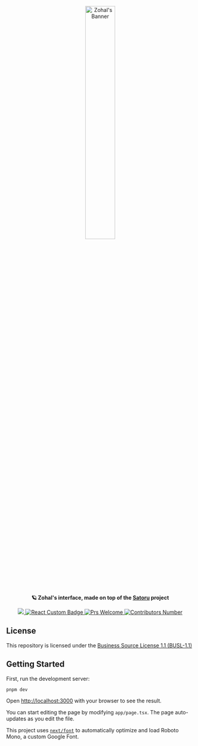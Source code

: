 <p align="center">
  <img width="40%" src="https://github.com/Zohal-Starknet/zohal-interface/assets/37301269/72373f3a-0b21-4a07-be7e-2d60cef8c48e" alt="Zohal's Banner">
</p>
<p align="center">
  <b>🪐 Zohal's interface, made on top of the <a href="https://github.com/keep-starknet-strange/satoru">Satoru</a> project</b>
</p>
<p align="center">
  <a href="https://github.com/Zohal-Starknet/zohal-interface/blob/master/LICENSE">
    <img src="https://img.shields.io/badge/license-BSL-blue?style=flat-square">
  </a>
  <a href="https://reactjs.org">
    <img src="https://img.shields.io/badge/Made%20with-React-61dafb.svg?style=flat-square" alt="React Custom Badge">
  </a>
  <a href="https://github.com/Zohal-Starknet/zohal-interface/pulls">
      <img src="https://img.shields.io/badge/PRs-welcome-blue.svg?style=flat-square" alt="Prs Welcome">
  </a>
  <a href="https://github.com/Zohal-Starknet/zohal-interface/graphs/contributors">
      <img src="https://img.shields.io/github/contributors/Zohal-Starknet/zohal-interface.svg?style=flat-square&color=blue" alt="Contributors Number">
  </a>
</p>

## License

This repository is licensed under the [Business Source License 1.1 (BUSL-1.1)](LICENSE)

## Getting Started

First, run the development server:

`pnpm dev`

Open [http://localhost:3000](http://localhost:3000) with your browser to see the result.

You can start editing the page by modifying `app/page.tsx`. The page auto-updates as you edit the file.

This project uses [`next/font`](https://nextjs.org/docs/basic-features/font-optimization) to automatically optimize and load Roboto Mono, a custom Google Font.
